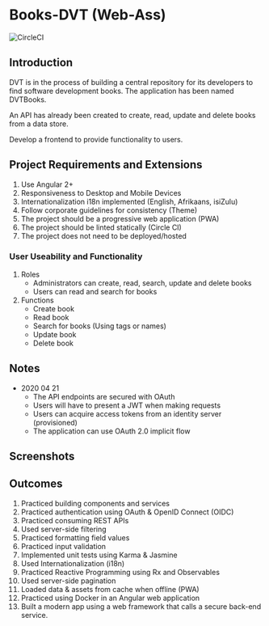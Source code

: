# Books-DVT (Web-Ass)

![CircleCI](https://circleci.com/gh/FRossouw/books-dvt/tree/master.svg?style=shield&ircle-token=982a79ea26917a22f54ce3adea772121271936fb)

## Introduction
DVT is in the process of building a central repository for its developers to find software development books. The application has been named DVTBooks.

An API has already been created to create, read, update and delete books from a data store.

Develop a frontend to provide functionality to users.

## Project Requirements and Extensions
1. Use Angular 2+
2. Responsiveness to Desktop and Mobile Devices
3. Internationalization i18n implemented (English, Afrikaans, isiZulu)
4. Follow corporate guidelines for consistency (Theme)
5. The project should be a progressive web application (PWA)
6. The project should be linted statically (Circle CI)
7. The project does not need to be deployed/hosted

### User Useability and Functionality
1. Roles
    * Administrators can create, read, search, update and delete books
    * Users can read and search for books
2. Functions
    * Create book
    * Read book
    * Search for books (Using tags or names)
    * Update book
    * Delete book

## Notes
* 2020 04 21
    * The API endpoints are secured with OAuth
    * Users will have to present a JWT when making requests
    * Users can acquire access tokens from an identity server (provisioned)
    * The application can use OAuth 2.0 implicit flow

## Screenshots

## Outcomes
1. Practiced building components and services 
2. Practiced authentication using OAuth & OpenID Connect (OIDC) 
3. Practiced consuming REST APIs 
4. Used server-side filtering 
5. Practiced formatting field values 
6. Practiced input validation 
7. Implemented unit tests using Karma & Jasmine 
8. Used Internationalization (i18n) 
9. Practiced Reactive Programming using Rx and Observables 
10. Used server-side pagination 
11. Loaded data & assets from cache when offline (PWA) 
12. Practiced using Docker in an Angular web application 
13. Built a modern app using a web framework that calls a secure back-end service. 
